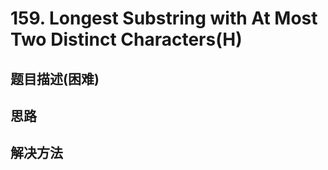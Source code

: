 # 159. Longest Substring with At Most Two Distinct Characters(H)


[]()


## 题目描述(困难)



## 思路



## 解决方法



###




